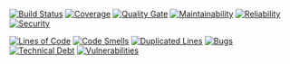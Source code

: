 [![Build Status](https://travis-ci.com/moreemrep/api.svg?branch=master)](https://travis-ci.com/moreemrep/api)
[![Coverage](https://sonarcloud.io/api/project_badges/measure?project=moreemrep_api&metric=coverage)](https://sonarcloud.io/dashboard?id=moreemrep_api)
[![Quality Gate](https://sonarcloud.io/api/project_badges/measure?project=moreemrep_api&metric=alert_status)](https://sonarcloud.io/dashboard?id=moreemrep_api)
[![Maintainability](https://sonarcloud.io/api/project_badges/measure?project=moreemrep_api&metric=sqale_rating)](https://sonarcloud.io/dashboard?id=moreemrep_api)
[![Reliability](https://sonarcloud.io/api/project_badges/measure?project=moreemrep_api&metric=reliability_rating)](https://sonarcloud.io/dashboard?id=moreemrep_api)
[![Security](https://sonarcloud.io/api/project_badges/measure?project=moreemrep_api&metric=security_rating)](https://sonarcloud.io/dashboard?id=moreemrep_api)

[![Lines of Code](https://sonarcloud.io/api/project_badges/measure?project=moreemrep_api&metric=ncloc)](https://sonarcloud.io/dashboard?id=moreemrep_api)
[![Code Smells](https://sonarcloud.io/api/project_badges/measure?project=moreemrep_api&metric=code_smells)](https://sonarcloud.io/dashboard?id=moreemrep_api)
[![Duplicated Lines](https://sonarcloud.io/api/project_badges/measure?project=moreemrep_api&metric=duplicated_lines_density)](https://sonarcloud.io/dashboard?id=moreemrep_api)
[![Bugs](https://sonarcloud.io/api/project_badges/measure?project=moreemrep_api&metric=bugs)](https://sonarcloud.io/dashboard?id=moreemrep_api)
[![Technical Debt](https://sonarcloud.io/api/project_badges/measure?project=moreemrep_api&metric=sqale_index)](https://sonarcloud.io/dashboard?id=moreemrep_api)
[![Vulnerabilities](https://sonarcloud.io/api/project_badges/measure?project=moreemrep_api&metric=vulnerabilities)](https://sonarcloud.io/dashboard?id=moreemrep_api)
